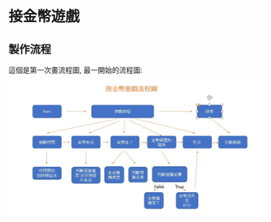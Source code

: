 接金幣遊戲
===================================================
製作流程
---------------------------------------------------
這個是第一次畫流程圖,
最一開始的流程圖:
![金幣流程圖](/img/flow-chart.jpg)
